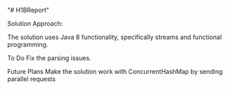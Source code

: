 "# H1BReport" 


Solution Approach:

The solution uses Java 8 functionality, specifically streams and functional programming. 

To Do
Fix the parsing issues.

Future Plans
Make the solution work with ConcurrentHashMap by sending parallel requests



